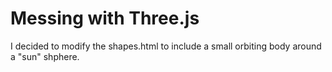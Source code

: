 # Messing with Three.js
I decided to modify the shapes.html to include a small orbiting body around a "sun" shphere.


